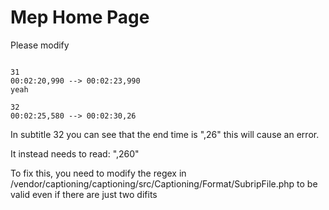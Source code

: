 # Mep Home Page
Please modify 

~~~

31
00:02:20,990 --> 00:02:23,990
yeah

32
00:02:25,580 --> 00:02:30,26
~~~

In subtitle 32 you can see that the end time is ",26"  this will cause an error.

It instead needs to read: ",260"


To fix this, you need to modify the regex in /vendor/captioning/captioning/src/Captioning/Format/SubripFile.php
to be valid even if there are just two difits